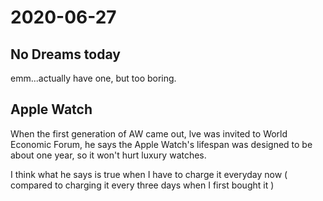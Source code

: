 # 2020-06-27

## No Dreams today

emm...actually have one, but too boring.

## Apple Watch 

When the first generation of AW came out, lve was invited to World Economic Forum, he says the Apple Watch's lifespan was designed to be about one year, so it won't hurt luxury watches.

I think what he says is true when I have to charge it everyday now ( compared to charging it every three days when I first bought it )

